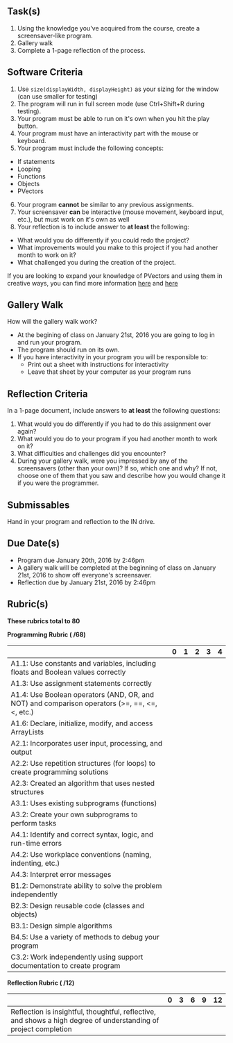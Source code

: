Task(s)
-------
1. Using the knowledge you've acquired from the course, create a screensaver-like program.
2. Gallery walk
3. Complete a 1-page reflection of the process.

Software Criteria
--------
1. Use ```size(displayWidth, displayHeight)``` as your sizing for the window (can use smaller for testing)
2. The program will run in full screen mode (use Ctrl+Shift+R during testing).
3. Your program must be able to run on it's own when you hit the play button.
4. Your program must have an interactivity part with the mouse or keyboard.
5. Your program must include the following concepts:
  * If statements
  * Looping
  * Functions
  * Objects
  * PVectors
6. Your program **cannot** be similar to any previous assignments.
7. Your screensaver **can** be interactive (mouse movement, keyboard input, etc.), but must work on it's own as well
7. Your reflection is to include answer to **at least** the following:
  * What would you do differently if you could redo the project?
  * What improvements would you make to this project if you had another month to work on it?
  * What challenged you during the creation of the project.

If you are looking to expand your knowledge of PVectors and using them in creative ways, you can find more information [here](http://natureofcode.com/book/chapter-1-vectors/) and [here](http://natureofcode.com/book/chapter-2-forces/)

Gallery Walk
------------
How will the gallery walk work?
* At the begining of class on January 21st, 2016 you are going to log in and run your program.  
* The program should run on its own.
* If you have interactivity in your program you will be responsible to:
  * Print out a sheet with instructions for interactivity
  * Leave that sheet by your computer as your program runs

Reflection Criteria
---------
In a 1-page document, include answers to **at least** the following questions:

1. What would you do differently if you had to do this assignment over again?
2. What would you do to your program if you had another month to work on it?
3. What difficulties and challenges did you encounter?
4. During your gallery walk, were you impressed by any of the screensavers (other than your own)? If so, which one and why?  If not, choose one of them that you saw and describe how you would change it if you were the programmer.

Submissables
------------
Hand in your program and reflection to the IN drive.

Due Date(s)
----------
* Program due January 20th, 2016 by 2:46pm
* A gallery walk will be completed at the beginning of class on January 21st, 2016 to show off everyone's screensaver.
* Reflection due by January 21st, 2016 by 2:46pm

Rubric(s)
---------
**These rubrics total to 80**

**Programming Rubric ( /68)**

| | 0 | 1 | 2 | 3 | 4 |
|---| --- | --- | --- | --- | --- |
| A1.1: Use constants and variables, including floats and Boolean values correctly | | | | | |
| A1.3: Use assignment statements correctly | | | | | |
| A1.4: Use Boolean operators (AND, OR, and NOT) and comparison operators (>=, ==, <=, <, etc.) | | | | | |
| A1.6: Declare, initialize, modify, and access ArrayLists | | | | | |
| A2.1: Incorporates user input, processing, and output | | | | | |
| A2.2: Use repetition structures (for loops) to create programming solutions | | | | | |
| A2.3: Created an algorithm that uses nested structures | | | | | |
| A3.1: Uses existing subprograms (functions) | | | | | |
| A3.2: Create your own subprograms to perform tasks  | | | | | |
| A4.1: Identify and correct syntax, logic, and run-time errors | | | | | |
| A4.2: Use workplace conventions (naming, indenting, etc.) | | | | | |
| A4.3: Interpret error messages | | | | | |
| B1.2: Demonstrate ability to solve the problem independently  | | | | | |
| B2.3: Design reusable code (classes and objects) | | | | | |
| B3.1: Design simple algorithms | | | | | |
| B4.5: Use a variety of methods to debug your program | | | | | |
| C3.2: Work independently using support documentation to create program | | | | | |


**Reflection Rubric ( /12)**

| | 0 | 3 | 6 | 9 | 12 |
|---| --- | --- | --- | --- | --- |
| Reflection is insightful, thoughtful, reflective, and shows a high degree of understanding of project completion  | | | | | |
